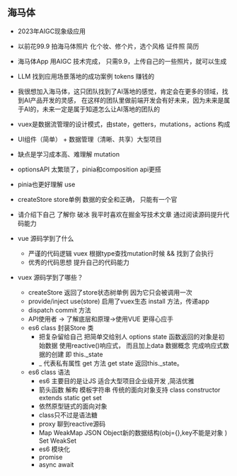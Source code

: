 ## 海马体

- 2023年AIGC现象级应用
- 以前花99.9 拍海马体照片
    化个妆、修个片，选个风格 证件照 简历    
- 海马体App 用AIGC 技术完成，
    只需9.9，上传自己的一些照片，就可以生成
- LLM 找到应用场景落地的成功案例
    tokens 赚钱的
- 我很想加入海马体，这只团队找到了AI落地的感觉，肯定会在更多的领域，找到AI产品开发的灵感，
    在这样的团队里做前端开发会有好未来，因为未来是属于AI的，未来一定是属于知道怎么让AI落地的团队的


- vuex是数据流管理的设计模式，由state，getters，mutations，actions 构成
- UI组件（简单） + 数据管理（清晰、共享）大型项目   
- 缺点是学习成本高、难理解 mutation
- optionsAPI 太繁琐了，pinia和composition api更搭
- pinia也更好理解  use
- createStore store单例 数据的安全和正确， 只能有一个官



- 请介绍下自己
    了解你
    破冰
        我平时喜欢在掘金写技术文章
        通过阅读源码提升代码能力
    
- vue 源码学到了什么
    - 严谨的代码逻辑
        vuex 根据type查找mutation时候 && 找到了会执行
    - 优秀的代码思想
        提升自己的代码能力

- vuex 源码学到了哪些？
    - createStore 返回了store状态树单例
        因为它只会被调用一次
    - provide/inject
        use(store) 启用了vuex生态
        install 方法，传递app
    - dispatch commit 方法
    - API使用者 -> 了解底层和原理->使用VUE 更得心应手
    - es6 class 封装Store 类
        - 把复杂留给自己 把简单交给别人
            options state 函数返回的对象是初始数据
            使用reactive()响应式，
            而且加上data 数据概念
            完成响应式数据的创建 即 this._state
        - _ 代表私有属性
            get 方法 get state 返回this._state。
    - es6 class 语法
        - es6 主要目的是让JS 适合大型项目企业级开发 ,简洁优雅
        - 箭头函数  解构 模板字符串
            传统的面向对象支持
            class constructor extends static get set
        - 依然原型链式的面向对象
        - class只不过是语法糖
        - proxy
            聊到reactive源码
        - Map WeakMap   JSON Object新的数据结构(obj={},key不能是对象 )
            Set WeakSet
        - es6 模块化
        - promise
        - async await